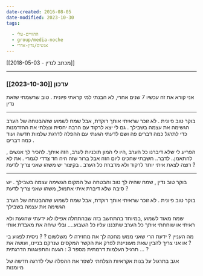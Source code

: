 ```yaml
---
date-created: 2016-08-05
date-modified: 2023-10-30
tags:
  
  - ההזויים-עלי
  - group/media-noche
  - אנשים/נדין-אדרי
---
```

[[2018-05-03 - מכתב לנדין]]

-------------

### עדכון [[2023-10-30]]

אני קורא את זה עכשיו 7 שנים אחרי, לא הבנתי למי קראתי פיונית . טוב שרשמתי שזאת נדין

------
בוקר טוב פיונית .
לא זוכר שראיתי אותך רוקדת, אבל שמח לשמוע שההבטחה של הערב הגשימה את עצמה בשבילך . גם לי יצא לרקוד עם הרבה יחסית ונצלתי את ההזדמנות כדי לתרגל כמה דברים פה ושם לדעתי הגעתי עם ההפלה לדרגת שלמות חדשה ועוד כמה דברים .

הפריע לי שלא דיברנו כל הערב ,היו לי המון תוכניות לערב, הזה איתך. להכיר לך אנשים , להתאמן..   לדבר..
חשבתי  שחכינו ליום הזה
אבל ברור שזה היה חד צדדי לגמרי . את לא רוצה לצאת איתי יותר לרקוד ולא מדברת כל הערב .
 בקיצור יש משהו שאני צריך לדעת ?

-------------------------

בוקר טוב נדין , שמח שהיה לך טוב והבטחה של המקום הגשימה עצמה בשבילך .
יש סיבה שלא דיברת איתי אתמול, משהו שאני צריך לדעת ?

בוקר טוב פיונית .
לא זוכר שראיתי אותך רוקדת, אבל שמח לשמוע שההבטחה של הערב הגשימה את עצמה בשבילך

שמח מאוד לשמוע ,במיוחד בהתחשב בזה שבהתחלה אפילו לא ידעתי שהגעת ולא ראיתי או שוחחתי איתך  כל הערב שתכננו עליו כל השבוע.... ובלי שיחה את מאבדת אותי

מה העניין ? ידעת הרי שאני ממש מחכה לך
את מחזירה לי משלשום ? ?
ניסית לפגוע בי ?
או אני צריך להבין שאת מעוניינת  לפרק את הקשר המקסים שנרקם בניינו, ועושה את תרגיל העלמות דרמתית מספר 3 : הגעה והתפוגגות הדרגתית ... ?

אגב בתרגול על בנות אקראיות הצלחתי לשפר את ההפלה שלי לדרגה חדשה של מיומנות
